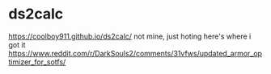 # ds2calc
https://coolboy911.github.io/ds2calc/
not mine, just hoting
here's where i got it
https://www.reddit.com/r/DarkSouls2/comments/31vfws/updated_armor_optimizer_for_sotfs/
